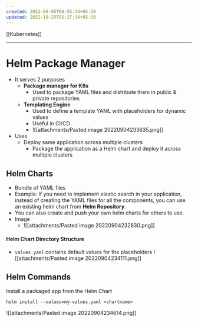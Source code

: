 ```yaml
---
created: 2022-09-05T08:55:44+05:30
updated: 2022-10-25T01:37:34+05:30
---
```

[[Kubernetes]]

---
# Helm Package Manager
- It serves 2 purposes
	- **Package manager for K8s**
		- Used to package YAML files and distribute them in public & private repositories
	- **Templating Engine**
		- Used to define a template YAML with placeholders for dynamic values
		- Useful in CI/CD
		- ![[attachments/Pasted image 20220904233635.png]]
- Uses
	- Deploy same application across multiple clusters
		- Package the application as a Helm chart and deploy it across multiple clusters

## Helm Charts
- Bundle of YAML files
- Example: If you need to implement elastic search in your application, instead of creating the YAML files for all the components, you can use an existing helm chart from **Helm Repository**.
- You can also create and push your own helm charts for others to use.
- Image
	- ![[attachments/Pasted image 20220904232830.png]]

#### Helm Chart Directory Structure
- `values.yaml` contains default values for the placeholders
![[attachments/Pasted image 20220904234111.png]]

## Helm Commands
Install a packaged app from the Helm Chart
```
helm install --values=my-values.yaml <chartname>
```

![[attachments/Pasted image 20220904234614.png]]